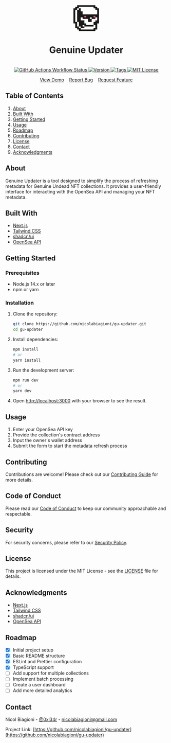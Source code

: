 <div align="center">
  <picture>
    <img src="./assets/img/logo.svg" alt="Logo" width="80" height="80">
  </picture>
  <h1>Genuine Updater</h1>
</div>
<br />

<div align="center">
  <a href="https://github.com/nicolabiagioni/gu-updater/actions/workflows/ci.yml">
    <img src="https://img.shields.io/github/actions/workflow/status/nicolabiagioni/gu-updater/ci.yml?style=for-the-badge" alt="GitHub Actions Workflow Status" />
  </a>
  <a href="https://github.com/nicolabiagioni/gu-updater/releases">
    <img src="https://img.shields.io/github/v/release/nicolabiagioni/gu-updater?include_prereleases&style=for-the-badge" alt="Version" />
  </a>
  <a href="https://github.com/nicolabiagioni/gu-updater/tags">
    <img src="https://img.shields.io/github/v/tag/nicolabiagioni/gu-updater?style=for-the-badge" alt="Tags" />
  </a>
  <a href="https://github.com/nicolabiagioni/gu-updater/blob/main/LICENSE">
    <img src="https://img.shields.io/github/license/nicolabiagioni/gu-updater?style=for-the-badge" alt="MIT License" />
  </a>
</div>

<p style="display: flex;gap: 1rem;justify-content: center;">
  <a href="https://your-demo-link.com">View Demo</a>
  <a href="https://github.com/nicolabiagioni/gu-updater/issues">Report Bug</a>
  <a href="https://github.com/nicolabiagioni/gu-updater/issues">Request Feature</a>
</p>

## Table of Contents

1. [About](#about)
2. [Built With](#built-with)
3. [Getting Started](#getting-started)
4. [Usage](#usage)
5. [Roadmap](#roadmap)
6. [Contributing](#contributing)
7. [License](#license)
8. [Contact](#contact)
9. [Acknowledgments](#acknowledgments)

## About

Genuine Updater is a tool designed to simplify the process of refreshing metadata for Genuine Undead NFT collections. It provides a user-friendly interface for interacting with the OpenSea API and managing your NFT metadata.

## Built With

- [Next.js](https://nextjs.org/)
- [Tailwind CSS](https://tailwindcss.com/)
- [shadcn/ui](https://ui.shadcn.com/)
- [OpenSea API](https://docs.opensea.io/)

## Getting Started

### Prerequisites

- Node.js 14.x or later
- npm or yarn

### Installation

1. Clone the repository:

   ```bash
   git clone https://github.com/nicolabiagioni/gu-updater.git
   cd gu-updater
   ```

2. Install dependencies:

   ```bash
   npm install
   # or
   yarn install
   ```

3. Run the development server:

   ```bash
   npm run dev
   # or
   yarn dev
   ```

4. Open [http://localhost:3000](http://localhost:3000) with your browser to see the result.

## Usage

1. Enter your OpenSea API key
2. Provide the collection's contract address
3. Input the owner's wallet address
4. Submit the form to start the metadata refresh process

## Contributing

Contributions are welcome! Please check out our [Contributing Guide](CONTRIBUTING.md) for more details.

## Code of Conduct

Please read our [Code of Conduct](CODE_OF_CONDUCT.md) to keep our community approachable and respectable.

## Security

For security concerns, please refer to our [Security Policy](SECURITY.md).

## License

This project is licensed under the MIT License - see the [LICENSE](LICENSE) file for details.

## Acknowledgments

- [Next.js](https://nextjs.org/)
- [Tailwind CSS](https://tailwindcss.com/)
- [shadcn/ui](https://ui.shadcn.com/)
- [OpenSea API](https://docs.opensea.io/)

## Roadmap

- [x] Initial project setup
- [x] Basic README structure
- [x] ESLint and Prettier configuration
- [x] TypeScript support
- [ ] Add support for multiple collections
- [ ] Implement batch processing
- [ ] Create a user dashboard
- [ ] Add more detailed analytics

## Contact

Nicol Biagioni - [@0xl34r](https://x.com/0xl34r) - nicolabiagioni@gmail.com

Project Link: [https://github.com/nicolabiagioni/gu-updater](https://github.com/nicolabiagioni/gu-updater)

<!-- MARKDOWN LINKS & IMAGES -->

[workflow-shield]: https://img.shields.io/github/actions/workflow/status/nicolabiagioni/gu-updater/ci.yml?style=for-the-badge
[workflow-url]: https://github.com/nicolabiagioni/gu-updater/actions/workflows/ci.yml
[version-shield]: https://img.shields.io/github/v/release/nicolabiagioni/gu-updater?include_prereleases&style=for-the-badge
[version-url]: https://github.com/nicolabiagioni/gu-updater/releases/latest
[tags-shield]: https://img.shields.io/github/v/tag/nicolabiagioni/gu-updater?style=for-the-badge
[tags-url]: https://github.com/nicolabiagioni/gu-updater/tags
[license-shield]: https://img.shields.io/github/license/nicolabiagioni/gu-updater?style=for-the-badge
[license-url]: https://github.com/nicolabiagioni/gu-updater/blob/main/LICENSE
